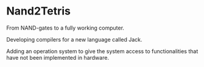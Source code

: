 # Nand2Tetris
From NAND-gates to a fully working computer. 

Developing compilers for a new language called Jack. 

Adding an operation system to give the system access to functionalities that have not been implemented in hardware.

